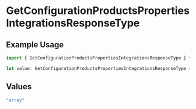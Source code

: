 # GetConfigurationProductsPropertiesIntegrationsResponseType

## Example Usage

```typescript
import { GetConfigurationProductsPropertiesIntegrationsResponseType } from "@vercel/sdk/models/getconfigurationproductsop.js";

let value: GetConfigurationProductsPropertiesIntegrationsResponseType = "array";
```

## Values

```typescript
"array"
```